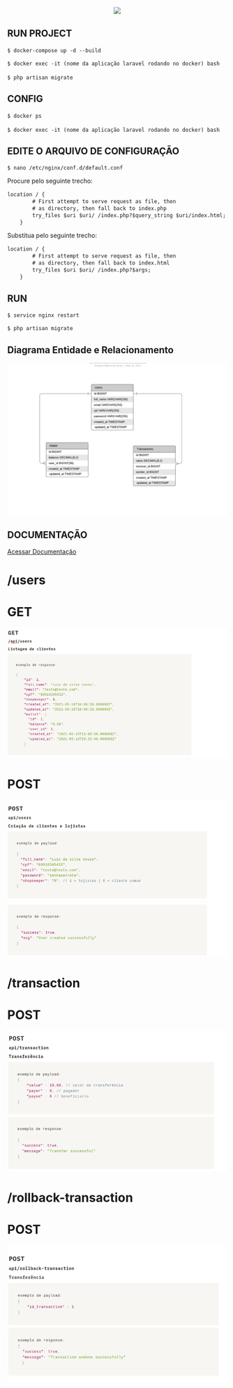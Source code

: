 <p align="center"><a href="https://laravel.com" target="_blank"><img src="https://raw.githubusercontent.com/laravel/art/master/logo-lockup/5%20SVG/2%20CMYK/1%20Full%20Color/laravel-logolockup-cmyk-red.svg" width="400"></a></p>



## RUN PROJECT

```
$ docker-compose up -d --build
```
```
$ docker exec -it (nome da aplicação laravel rodando no docker) bash

$ php artisan migrate
```

## CONFIG
```
$ docker ps

$ docker exec -it (nome da aplicação laravel rodando no docker) bash
```
## EDITE O ARQUIVO DE CONFIGURAÇÃO
```
$ nano /etc/nginx/conf.d/default.conf
```

Procure pelo seguinte trecho:
```
location / {
        # First attempt to serve request as file, then
        # as directory, then fall back to index.php
        try_files $uri $uri/ /index.php?$query_string $uri/index.html;
    }
```
Substitua pelo seguinte trecho:

```
location / {
        # First attempt to serve request as file, then
        # as directory, then fall back to index.html
        try_files $uri $uri/ /index.php?$args;
    }
```
## RUN 
```
$ service nginx restart
```
```
$ php artisan migrate
```



## Diagrama Entidade e Relacionamento
![alt text](https://github.com/Gustavo3g/financeiro-laravel/blob/main/.imgsReadme/der-project.png)

## DOCUMENTAÇÃO
[Acessar Documentação](https://www.notion.so/DOCUMENTA-O-f0786a65deb54523af4d2a384bf90b92)

# /users
# GET
![alt text](https://github.com/Gustavo3g/financeiro-laravel/blob/main/.imgsReadme/get-users.png)
# POST
![alt text](https://github.com/Gustavo3g/financeiro-laravel/blob/main/.imgsReadme/post-users.png)

# /transaction

# POST
![alt text](https://github.com/Gustavo3g/financeiro-laravel/blob/main/.imgsReadme/post-transaction.png)

# /rollback-transaction

# POST
![alt text](https://github.com/Gustavo3g/financeiro-laravel/blob/main/.imgsReadme/post-rollback.png)

